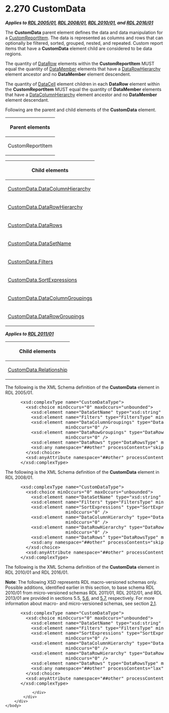 <html dir="LTR" xmlns:mshelp="http://msdn.microsoft.com/mshelp" xmlns:ddue="http://ddue.schemas.microsoft.com/authoring/2003/5" xmlns:xlink="http://www.w3.org/1999/xlink" xmlns:tool="http://www.microsoft.com/tooltip">
    <head>
        <meta http-equiv="Content-Type" content="text/html; CHARSET=utf-8"></meta>
        <meta name="save" content="history"></meta>
        <title>2.270 CustomData</title>
        <xml>
            <mshelp:toctitle title="2.270 CustomData"></mshelp:toctitle>
            <mshelp:rltitle title="[MS-RDL]: CustomData"></mshelp:rltitle>
            <mshelp:keyword index="A" term="7c5c39bd-6a38-4d28-805b-63959242c268"></mshelp:keyword>
            <mshelp:attr name="DCSext.ContentType" value="open specification"></mshelp:attr>
            <mshelp:attr name="AssetID" value="7c5c39bd-6a38-4d28-805b-63959242c268"></mshelp:attr>
            <mshelp:attr name="TopicType" value="kbRef"></mshelp:attr>
            <mshelp:attr name="DCSext.Title" value="[MS-RDL]: CustomData" />
        </xml>
    </head>
    <body>
        <div id="header">
            <h1 class="heading">2.270 CustomData</h1>
        </div>
        <div id="mainSection">
            <div id="mainBody">
                <div id="allHistory" class="saveHistory"></div>
                <div id="sectionSection0" class="section" name="collapseableSection">
                    

<p><b><i>Applies to </i></b><a href="3ebe2912-4958-4832-b391-cad1f5e13338.html"><b><i>RDL 2005/01</i></b></a><b><i>,
</i></b><a href="1e855f94-4617-47e4-b89e-0856c6cb420f.html"><b><i>RDL 2008/01</i></b></a><b><i>,
</i></b><a href="3428e690-a348-4ec7-8a6a-8efb42d2cdee.html"><b><i>RDL 2010/01</i></b></a><b><i>,
and </i></b><a href="52ce3983-2bfc-4e72-9359-42aaf5fe4509.html"><b><i>RDL 2016/01</i></b></a></p>

<p>The <b>CustomData</b> parent element defines the data and
data manipulation for a <a href="6bb7b35c-e517-4444-a96b-9f2ccdd1a642.html">CustomReportItem</a>.
The data is represented as columns and rows that can optionally be filtered,
sorted, grouped, nested, and repeated. Custom report items that have a <b>CustomData</b>
element child are considered to be data regions.</p>

<p>The quantity of <a href="e594b317-1358-4af1-b555-a153daf8fc72.html">DataRow</a> elements within
the <b>CustomReportItem</b> MUST equal the quantity of <a href="f2f4d9bc-64dc-47dd-9515-c3f4e610af44.html">DataMember</a> elements that
have a <a href="809153e0-642a-45a2-b3ae-5c17c5cd03d1.html">DataRowHierarchy</a>
element ancestor and no <b>DataMember</b> element descendent. </p>

<p>The quantity of <a href="8d4f08f4-2da6-4829-8d90-9bf11e042c94.html">DataCell</a> element children
in each <b>DataRow</b> element within the <b>CustomReportItem</b> MUST equal
the quantity of <b>DataMember</b> elements that have a <a href="b07a8118-c24f-4e21-bc8b-9640d40efa1e.html">DataColumnHierarchy</a>
element ancestor and no <b>DataMember</b> element descendant.</p>

<p>Following are the parent and child elements of the <b>CustomData</b>
element.</p>

<table>
 <thead>
  <tr>
   <th>
   <p>Parent elements</p>
   </th>
  </tr>
 </thead>
 <tr>
  <td>
  <p>CustomReportItem</p>
  </td>
 </tr>
</table>

<p> </p>

<table>
 <thead>
  <tr>
   <th>
   <p>Child elements</p>
   </th>
  </tr>
 </thead>
 <tr>
  <td>
  <p><a href="63745f18-88b8-4a32-82e9-f223c7d0874b.html">CustomData.DataColumnHierarchy</a></p>
  </td>
 </tr>
 <tr>
  <td>
  <p><a href="7d235654-d067-40c1-91ab-ca3424664bb2.html">CustomData.DataRowHierarchy</a></p>
  </td>
 </tr>
 <tr>
  <td>
  <p><a href="d02bc8bc-5964-4d8c-9a48-f3c7eee7f1fb.html">CustomData.DataRows</a></p>
  </td>
 </tr>
 <tr>
  <td>
  <p><a href="ca190454-b5be-4b54-a387-bdef51f65ce3.html">CustomData.DataSetName</a></p>
  </td>
 </tr>
 <tr>
  <td>
  <p><a href="5ed3b5ad-91a1-4b6f-ab1c-e45cf03e1f9a.html">CustomData.Filters</a></p>
  </td>
 </tr>
 <tr>
  <td>
  <p><a href="9c0b9de5-107f-44f3-9bf7-a8be5116f1f3.html">CustomData.SortExpressions</a></p>
  </td>
 </tr>
 <tr>
  <td>
  <p><a href="0d800728-6ac2-42b4-91e5-893387643987.html">CustomData.DataColumnGroupings</a></p>
  </td>
 </tr>
 <tr>
  <td>
  <p><a href="d0edb186-1af0-4c87-af08-ffee51ac9649.html">CustomData.DataRowGroupings</a></p>
  </td>
 </tr>
</table>

<p><b><i>Applies to </i></b><a href="bf2bab1a-b608-4bcc-b718-1cc1baa9579c.html"><b><i>RDL 2011/01</i></b></a></p>

<table>
 <thead>
  <tr>
   <th>
   <p>Child elements</p>
   </th>
  </tr>
 </thead>
 <tr>
  <td>
  <p><a href="b7d6a217-7bb7-419a-b374-b2c3d08437df.html">CustomData.Relationship</a></p>
  </td>
 </tr>
</table>

<p>The following is the XML Schema definition of the <b>CustomData</b>
element in RDL 2005/01.</p>

<dl>
<dd>
<div><pre> &lt;xsd:complexType name=&quot;CustomDataType&quot;&gt;
   &lt;xsd:choice minOccurs=&quot;0&quot; maxOccurs=&quot;unbounded&quot;&gt;
     &lt;xsd:element name=&quot;DataSetName&quot; type=&quot;xsd:string&quot; /&gt;
     &lt;xsd:element name=&quot;Filters&quot; type=&quot;FiltersType&quot; minOccurs=&quot;0&quot; /&gt;
     &lt;xsd:element name=&quot;DataColumnGroupings&quot; type=&quot;DataColumnGroupingsType&quot; 
                  minOccurs=&quot;0&quot; /&gt;
     &lt;xsd:element name=&quot;DataRowGroupings&quot; type=&quot;DataRowGroupingsType&quot; 
                  minOccurs=&quot;0&quot; /&gt;
     &lt;xsd:element name=&quot;DataRows&quot; type=&quot;DataRowsType&quot; minOccurs=&quot;0&quot; /&gt;
     &lt;xsd:any namespace=&quot;##other&quot; processContents=&quot;skip&quot;/&gt;
   &lt;/xsd:choice&gt;
   &lt;xsd:anyAttribute namespace=&quot;##other&quot; processContents=&quot;skip&quot; /&gt;
 &lt;/xsd:complexType&gt;
</pre></div>
</dd></dl>

<p>The following is the XML Schema definition of the <b>CustomData</b>
element in RDL 2008/01.</p>

<dl>
<dd>
<div><pre> &lt;xsd:complexType name=&quot;CustomDataType&quot;&gt;
   &lt;xsd:choice minOccurs=&quot;0&quot; maxOccurs=&quot;unbounded&quot;&gt;
     &lt;xsd:element name=&quot;DataSetName&quot; type=&quot;xsd:string&quot; /&gt;
     &lt;xsd:element name=&quot;Filters&quot; type=&quot;FiltersType&quot; minOccurs=&quot;0&quot; /&gt;
     &lt;xsd:element name=&quot;SortExpressions&quot; type=&quot;SortExpressionsType&quot; 
                  minOccurs=&quot;0&quot; /&gt;
     &lt;xsd:element name=&quot;DataColumnHierarchy&quot; type=&quot;DataColumnHierarchyType&quot; 
                  minOccurs=&quot;0&quot; /&gt;
     &lt;xsd:element name=&quot;DataRowHierarchy&quot; type=&quot;DataRowHierarchyType&quot; 
                  minOccurs=&quot;0&quot; /&gt;
     &lt;xsd:element name=&quot;DataRows&quot; type=&quot;DataRowsType&quot; minOccurs=&quot;0&quot; /&gt;
     &lt;xsd:any namespace=&quot;##other&quot; processContents=&quot;skip&quot; /&gt;
   &lt;/xsd:choice&gt;
   &lt;xsd:anyAttribute namespace=&quot;##other&quot; processContents=&quot;skip&quot; /&gt;
 &lt;/xsd:complexType&gt;
</pre></div>
</dd></dl>

<p>The following is the XML Schema definition of the <b>CustomData</b>
element in RDL 2010/01 and RDL 2016/01.</p>

<p><b>Note</b>: The following XSD represents RDL
macro-versioned schemas only. Possible additions, identified earlier in this
section, to base schema RDL 2010/01 from micro-versioned schemas RDL 2011/01,
RDL 2012/01, and RDL 2013/01 are provided in sections 5.5, <a href="f165fb82-3c5a-4369-961c-128de233638c.html">5.6</a>, and <a href="c5c219b8-4b13-4c49-9c86-6a07aab39823.html">5.7</a>, respectively. For
more information about macro- and micro-versioned schemas, see section <a href="ae14822f-9553-45f1-bacc-c0a1cbb484fb.html">2.1</a>.</p>

<dl>
<dd>
<div><pre> &lt;xsd:complexType name=&quot;CustomDataType&quot;&gt;
   &lt;xsd:choice minOccurs=&quot;0&quot; maxOccurs=&quot;unbounded&quot;&gt;
     &lt;xsd:element name=&quot;DataSetName&quot; type=&quot;xsd:string&quot; /&gt;
     &lt;xsd:element name=&quot;Filters&quot; type=&quot;FiltersType&quot; minOccurs=&quot;0&quot; /&gt;
     &lt;xsd:element name=&quot;SortExpressions&quot; type=&quot;SortExpressionsType&quot; 
                  minOccurs=&quot;0&quot; /&gt;
     &lt;xsd:element name=&quot;DataColumnHierarchy&quot; type=&quot;DataColumnHierarchyType&quot; 
                  minOccurs=&quot;0&quot; /&gt;
     &lt;xsd:element name=&quot;DataRowHierarchy&quot; type=&quot;DataRowHierarchyType&quot; 
                  minOccurs=&quot;0&quot; /&gt;
     &lt;xsd:element name=&quot;DataRows&quot; type=&quot;DataRowsType&quot; minOccurs=&quot;0&quot; /&gt;
     &lt;xsd:any namespace=&quot;##other&quot; processContents=&quot;lax&quot; /&gt;
   &lt;/xsd:choice&gt;
   &lt;xsd:anyAttribute namespace=&quot;##other&quot; processContents=&quot;lax&quot; /&gt;
 &lt;/xsd:complexType&gt;
</pre></div>
</dd></dl>


                </div>
            </div>
        </div>
    </body>
</html>